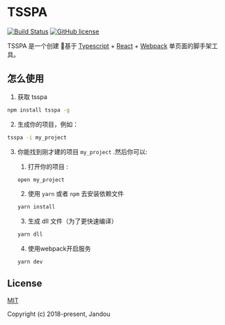 # TSSPA
[![Build Status](https://img.shields.io/travis/Jandou6/tsspa/master.svg)](https://travis-ci.org/Jandou6/tsspa/branches)
[![GitHub license](https://img.shields.io/github/license/jandou6/tsspa.svg)](https://github.com/nhnent/tui.calendar/blob/master/LICENSE)

TSSPA 是一个创建 基于 [Typescript](http://www.typescriptlang.org/) + [React](https://reactjs.org/) + [Webpack](http://webpack.github.io/) 单页面的脚手架工具。

## 怎么使用
1. 获取 tsspa
```bash
npm install tsspa -g
```

2. 生成你的项目，例如：
```bash
tsspa -i my_project
```

3. 你能找到刚才建的项目 `my_project` .然后你可以:

    1. 打开你的项目 :
    ```bash
    open my_project
    ````

    2. 使用 `yarn` 或者 `npm` 去安装依赖文件
    ```bash
    yarn install
    ````
    3. 生成 dll 文件（为了更快速编译）
    ```bash
    yarn dll
    ``` 
    4. 使用webpack开启服务
    ```bash
    yarn dev
    ```

## License
[MIT](https://github.com/Jandou6/tsspa/blob/master/LICENSE)

Copyright (c) 2018-present, Jandou